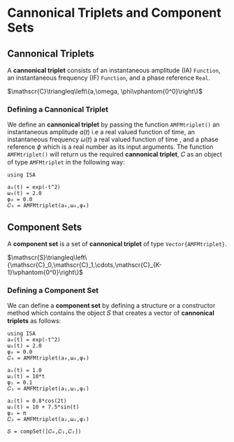 # Cannonical Triplets and Component Sets

## Cannonical Triplets
A **cannonical triplet** consists of an instantaneous amplitude (IA) `Function`, an instantaneous frequency (IF) `Function`, and a phase reference `Real`.

$\mathscr{C}\triangleq\left\{a,\omega, \phi\vphantom{0^0}\right\}$

### Defining a Cannonical Triplet
We define an **cannonical triplet**  by passing the function `AMFMtriplet()` an instantaneous amplitude $a(t)$ i.e a real valued function of time, an instantaneous frequency $\omega(t)$ a real valued function of time
 , and a phase reference $\phi$ which is a real number as its input arguments.
The function `AMFMtriplet()` will return us the required **cannonical triplet**, 𝐶 as an object of type `AMFMtriplet` in the following way:

```@example
using ISA

a₀(t) = exp(-t^2)
ω₀(t) = 2.0
φ₀ = 0.0
𝐶₀ = AMFMtriplet(a₀,ω₀,φ₀)

```
## Component Sets
A **component set** is a set of **cannonical triplet** of type `Vector{AMFMtriplet}`.

$\mathscr{S}\triangleq\left\{\mathscr{C}_0,\mathscr{C}_1,\cdots,\mathscr{C}_{K-1}\vphantom{0^0}\right\}$

### Defining a Component Set
We can define a **component set** by defining a structure or a constructor method
which contains the object 𝑆 that creates a vector of **cannonical triplets**
as follows:

```@example
using ISA
a₀(t) = exp(-t^2)
ω₀(t) = 2.0
φ₀ = 0.0
𝐶₀ = AMFMtriplet(a₀,ω₀,φ₀)

a₁(t) = 1.0
ω₁(t) = 10*t
φ₁ = 0.1
𝐶₁ = AMFMtriplet(a₁,ω₁,φ₁)

a₂(t) = 0.8*cos(2t)
ω₂(t) = 10 + 7.5*sin(t)
φ₂ = π
𝐶₂ = AMFMtriplet(a₂,ω₂,φ₂)

𝑆 = compSet([𝐶₀,𝐶₁,𝐶₂])
```
